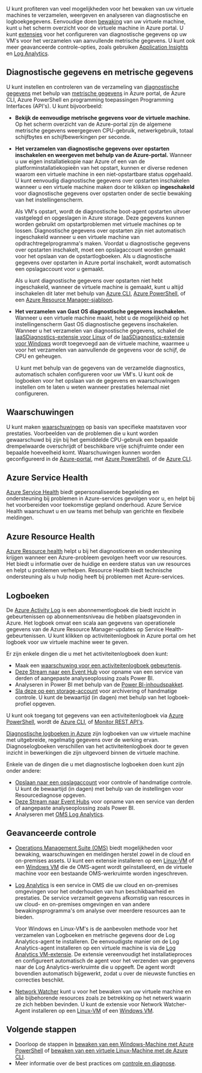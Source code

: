 U kunt profiteren van veel mogelijkheden voor het bewaken van uw virtuele machines te verzamelen, weergeven en analyseren van diagnostische en logboekgegevens. Eenvoudige doen [bewaking](../articles/azure-monitor/overview.md) van uw virtuele machine, kunt u het scherm overzicht voor de virtuele machine in Azure portal. U kunt [extensies](../articles/virtual-machines/windows/extensions-features.md) voor het configureren van diagnostische gegevens op uw VM's voor het verzamelen van aanvullende metrische gegevens. U kunt ook meer geavanceerde controle-opties, zoals gebruiken [Application Insights](../articles/application-insights/app-insights-overview.md) en [Log Analytics](../articles/log-analytics/log-analytics-queries.md).

## <a name="diagnostics-and-metrics"></a>Diagnostische gegevens en metrische gegevens 

U kunt instellen en controleren van de verzameling van [diagnostische gegevens](https://docs.microsoft.com/cli/azure/vm/diagnostics) met behulp van [metrische gegevens](../articles/monitoring-and-diagnostics/monitoring-overview-metrics.md) in Azure portal, de Azure CLI, Azure PowerShell en programming toepassingen Programming Interfaces (API's). U kunt bijvoorbeeld:

- **Bekijk de eenvoudige metrische gegevens voor de virtuele machine.** Op het scherm overzicht van de Azure-portal zijn de algemene metrische gegevens weergegeven CPU-gebruik, netwerkgebruik, totaal schijfbytes en schijfbewerkingen per seconde.

- **Het verzamelen van diagnostische gegevens over opstarten inschakelen en weergeven met behulp van de Azure-portal.** Wanneer u uw eigen installatiekopie naar Azure of een van de platforminstallatiekopieën van het opstart, kunnen er diverse redenen waarom een virtuele machine in een niet-opstartbare status opgehaald. U kunt eenvoudig diagnostische gegevens over opstarten inschakelen wanneer u een virtuele machine maken door te klikken op **ingeschakeld** voor diagnostische gegevens over opstarten onder de sectie bewaking van het instellingenscherm.

    Als VM's opstart, wordt de diagnostische boot-agent opstarten uitvoer vastgelegd en opgeslagen in Azure storage. Deze gegevens kunnen worden gebruikt om opstartproblemen met virtuele machines op te lossen. Diagnostische gegevens over opstarten zijn niet automatisch ingeschakeld wanneer u een virtuele machine van opdrachtregelprogramma's maken. Voordat u diagnostische gegevens over opstarten inschakelt, moet een opslagaccount worden gemaakt voor het opslaan van de opstartlogboeken. Als u diagnostische gegevens over opstarten in Azure portal inschakelt, wordt automatisch een opslagaccount voor u gemaakt.

    Als u kunt diagnostische gegevens over opstarten niet hebt ingeschakeld, wanneer de virtuele machine is gemaakt, kunt u altijd inschakelen dit later met behulp van [Azure CLI](https://docs.microsoft.com/cli/azure/vm/boot-diagnostics), [Azure PowerShell](https://docs.microsoft.com/powershell/module/azurerm.compute/set-azurermvmbootdiagnostics), of een [Azure Resource Manager-sjabloon](../articles/virtual-machines/windows/extensions-diagnostics-template.md).

- **Het verzamelen van Gast OS diagnostische gegevens inschakelen.** Wanneer u een virtuele machine maakt, hebt u de mogelijkheid op het instellingenscherm Gast OS diagnostische gegevens inschakelen. Wanneer u het verzamelen van diagnostische gegevens, schakel de [IaaSDiagnostics-extensie voor Linux](../articles/virtual-machines/linux/diagnostic-extension.md) of de [IaaSDiagnostics-extensie voor Windows](../articles/virtual-machines/windows/ps-extensions-diagnostics.md) wordt toegevoegd aan de virtuele machine, waarmee u voor het verzamelen van aanvullende de gegevens voor de schijf, de CPU en geheugen.

    U kunt met behulp van de gegevens van de verzamelde diagnostics, automatisch schalen configureren voor uw VM's. U kunt ook de logboeken voor het opslaan van de gegevens en waarschuwingen instellen om te laten u weten wanneer prestaties helemaal niet configureren.

## <a name="alerts"></a>Waarschuwingen

U kunt maken [waarschuwingen](../articles/monitoring-and-diagnostics/monitoring-overview-alerts.md) op basis van specifieke maatstaven voor prestaties. Voorbeelden van de problemen die u kunt worden gewaarschuwd bij zijn bij het gemiddelde CPU-gebruik een bepaalde drempelwaarde overschrijdt of beschikbare vrije schijfruimte onder een bepaalde hoeveelheid komt. Waarschuwingen kunnen worden geconfigureerd in de [Azure-portal](../articles/monitoring-and-diagnostics/insights-alerts-portal.md), met [Azure PowerShell](../articles/monitoring-and-diagnostics/insights-alerts-powershell.md), of de [Azure CLI](../articles/monitoring-and-diagnostics/insights-alerts-command-line-interface.md).

## <a name="azure-service-health"></a>Azure Service Health

[Azure Service Health](../articles/service-health/service-health-overview.md) biedt gepersonaliseerde begeleiding en ondersteuning bij problemen in Azure-services gevolgen voor u, en helpt bij het voorbereiden voor toekomstige gepland onderhoud. Azure Service Health waarschuwt u en uw teams met behulp van gerichte en flexibele meldingen.

## <a name="azure-resource-health"></a>Azure Resource Health

[Azure Resource health](../articles/service-health/resource-health-overview.md) helpt u bij het diagnosticeren en ondersteuning krijgen wanneer een Azure-probleem gevolgen heeft voor uw resources. Het biedt u informatie over de huidige en eerdere status van uw resources en helpt u problemen verhelpen. Resource Health biedt technische ondersteuning als u hulp nodig heeft bij problemen met Azure-services.

## <a name="logs"></a>Logboeken

De [Azure Activity Log](../articles/monitoring-and-diagnostics/monitoring-overview-activity-logs.md) is een abonnementlogboek die biedt inzicht in gebeurtenissen op abonnementsniveau die hebben plaatsgevonden in Azure. Het logboek omvat een scala aan gegevens van operationele gegevens van de Azure Resource Manager-updates op Service Health-gebeurtenissen. U kunt klikken op activiteitenlogboek in Azure portal om het logboek voor uw virtuele machine weer te geven.

Er zijn enkele dingen die u met het activiteitenlogboek doen kunt:

- Maak een [waarschuwing voor een activiteitenlogboek gebeurtenis](../articles/monitoring-and-diagnostics/monitoring-overview-activity-logs.md).
- [Deze Stream naar een Event Hub](../articles/monitoring-and-diagnostics/monitoring-stream-activity-logs-event-hubs.md) voor opname van een service van derden of aangepaste analyseoplossing zoals Power BI.
- Analyseren in Power BI met behulp van de [Power BI-inhoudspakket](https://powerbi.microsoft.com/documentation/powerbi-content-pack-azure-audit-logs/).
- [Sla deze op een storage-account](../articles/monitoring-and-diagnostics/monitoring-archive-activity-log.md) voor archivering of handmatige controle. U kunt de bewaartijd (in dagen) met behulp van het logboek-profiel opgeven.

U kunt ook toegang tot gegevens van een activiteitenlogboek via [Azure PowerShell](https://docs.microsoft.com/powershell/module/azurerm.insights/), wordt de [Azure CLI](https://docs.microsoft.com/cli/azure/monitor), of [Monitor REST API's](https://docs.microsoft.com/rest/api/monitor/).

[Diagnostische logboeken in Azure](../articles/monitoring-and-diagnostics/monitoring-overview-of-diagnostic-logs.md) zijn logboeken van uw virtuele machine met uitgebreide, regelmatig gegevens over de werking ervan. Diagnoselogboeken verschillen van het activiteitenlogboek door te geven inzicht in bewerkingen die zijn uitgevoerd binnen de virtuele machine.

Enkele van de dingen die u met diagnostische logboeken doen kunt zijn onder andere:

- [Opslaan naar een opslagaccount](../articles/monitoring-and-diagnostics/monitoring-archive-diagnostic-logs.md) voor controle of handmatige controle. U kunt de bewaartijd (in dagen) met behulp van de instellingen voor Resourcediagnose opgeven.
- [Deze Stream naar Event Hubs](../articles/monitoring-and-diagnostics/monitoring-stream-diagnostic-logs-to-event-hubs.md) voor opname van een service van derden of aangepaste analyseoplossing zoals Power BI.
- Analyseren met [OMS Log Analytics](../articles/log-analytics/log-analytics-azure-storage.md).

## <a name="advanced-monitoring"></a>Geavanceerde controle

- [Operations Management Suite (OMS)](https://docs.microsoft.com/azure/operations-management-suite/) biedt mogelijkheden voor bewaking, waarschuwingen en meldingen herstel zowel in de cloud en on-premises assets. U kunt een extensie installeren op een [Linux-VM](../articles/virtual-machines/linux/extensions-oms.md) of een [Windows VM](../articles/virtual-machines/windows/extensions-oms.md) die de OMS-agent wordt geïnstalleerd, en de virtuele machine voor een bestaande OMS-werkruimte worden ingeschreven.

- [Log Analytics](../articles/log-analytics/log-analytics-overview.md) is een service in OMS die uw cloud en on-premises omgevingen voor het onderhouden van hun beschikbaarheid en prestaties. De service verzamelt gegevens afkomstig van resources in uw cloud- en on-premises omgevingen en van andere bewakingsprogramma's om analyse over meerdere resources aan te bieden.

    Voor Windows en Linux-VM's is de aanbevolen methode voor het verzamelen van Logboeken en metrische gegevens door de Log Analytics-agent te installeren. De eenvoudigste manier om de Log Analytics-agent installeren op een virtuele machine is via de [Log Analytics VM-extensie](../articles/log-analytics/log-analytics-azure-vm-extension.md). De extensie vereenvoudigt het installatieproces en configureert automatisch de agent voor het verzenden van gegevens naar de Log Analytics-werkruimte die u opgeeft. De agent wordt bovendien automatisch bijgewerkt, zodat u over de nieuwste functies en correcties beschikt.

- [Network Watcher](../articles/network-watcher/network-watcher-monitoring-overview.md) kunt u voor het bewaken van uw virtuele machine en alle bijbehorende resources zoals ze betrekking op het netwerk waarin ze zich hebben bevinden. U kunt de extensie voor Network Watcher-Agent installeren op een [Linux-VM](../articles/virtual-machines/linux/extensions-nwa.md) of een [Windows VM](../articles/virtual-machines/windows/extensions-nwa.md).

## <a name="next-steps"></a>Volgende stappen
- Doorloop de stappen in [bewaken van een Windows-Machine met Azure PowerShell](../articles/virtual-machines/windows/tutorial-monitoring.md) of [bewaken van een virtuele Linux-Machine met de Azure CLI](../articles/virtual-machines/linux/tutorial-monitoring.md).
- Meer informatie over de best practices om [controle en diagnose](https://docs.microsoft.com/azure/architecture/best-practices/monitoring).
